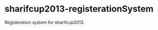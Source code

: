 sharifcup2013-registerationSystem
=================================


Registeration system for sharifcup2013.
